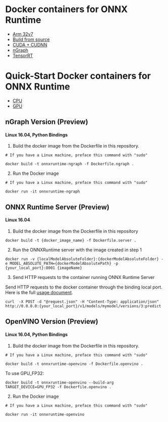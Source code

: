 # Docker containers for ONNX Runtime

- [Arm 32v7](Dockerfile.arm32v7)
- [Build from source](Dockerfile.source)
- [CUDA + CUDNN](Dockerfile.cuda)
- [nGraph](Dockerfile.ngraph)
- [TensorRT](Dockerfile.tensorrt)

# Quick-Start Docker containers for ONNX Runtime

- [CPU](Dockerfile.cpu)
- [GPU](Dockerfile.gpu)

## nGraph Version (Preview)
#### Linux 16.04, Python Bindings

1. Build the docker image from the Dockerfile in this repository.
  ```
  # If you have a Linux machine, preface this command with "sudo"

  docker build -t onnxruntime-ngraph -f Dockerfile.ngraph .
  ```

2. Run the Docker image

  ```
  # If you have a Linux machine, preface this command with "sudo"

  docker run -it onnxruntime-ngraph
  ```

## ONNX Runtime Server (Preview)
#### Linux 16.04

1. Build the docker image from the Dockerfile in this repository
  ```
  docker build -t {docker_image_name} -f Dockerfile.server .
  ```
  
2. Run the ONNXRuntime server with the image created in step 1

  ```
  docker run -v {localModelAbsoluteFolder}:{dockerModelAbsoluteFolder} -e MODEL_ABSOLUTE_PATH={dockerModelAbsolutePath} -p {your_local_port}:8001 {imageName}
  ```
3. Send HTTP requests to the container running ONNX Runtime Server

  Send HTTP requests to the docker container through the binding local port. Here is the full [usage document](https://github.com/Microsoft/onnxruntime/blob/master/docs/ONNX_Runtime_Server_Usage.md).
  ```
  curl  -X POST -d "@request.json" -H "Content-Type: application/json" http://0.0.0.0:{your_local_port}/v1/models/mymodel/versions/3:predict  
  ```

## OpenVINO Version (Preview)
#### Linux 16.04, Python Bindings

1. Build the docker image from the Dockerfile in this repository.
  ```
  # If you have a Linux machine, preface this command with "sudo"

  docker build -t onnxruntime-openvino -f Dockerfile.openvino .
  ```
  To use GPU_FP32:
  ```
  docker build -t onnxruntime-openvino --build-arg TARGET_DEVICE=GPU_FP32 -f Dockerfile.openvino .
  ```

2. Run the Docker image

  ```
  # If you have a Linux machine, preface this command with "sudo"

  docker run -it onnxruntime-openvino
  ```